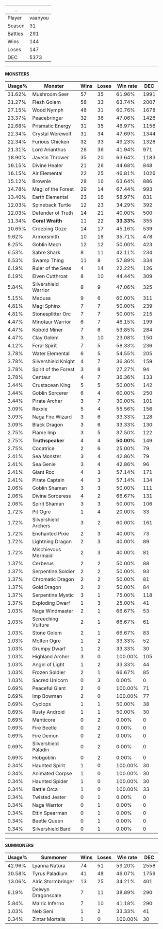 .|.
|-|-
Player|vaanyou
Season|31
Battles|291
Wins|144
Loses|147
DEC|5373

---
**MONSTERS**

Usage%|Monster|Wins|Loses|Win rate|DEC|
-|-|-|-|-|-|
31.62%|Mushroom Seer|57|35|61.96%|1991|
31.27%|Flesh Golem|58|33|63.74%|2007|
27.15%|Wood Nymph|48|31|60.76%|1678|
23.37%|Peacebringer|32|36|47.06%|1426|
22.68%|Prismatic Energy|31|35|46.97%|1156|
22.34%|Crystal Werewolf|31|34|47.69%|1344|
22.34%|Furious Chicken|32|33|49.23%|1326|
21.31%|Lord Arianthus|26|36|41.94%|971|
18.90%|Javelin Thrower|35|20|63.64%|1183|
16.15%|Divine Healer|21|26|44.68%|848|
16.15%|Air Elemental|22|25|46.81%|1026|
15.12%|Brownie|28|16|63.64%|886|
14.78%|Magi of the Forest|29|14|67.44%|993|
13.40%|Earth Elemental|23|16|58.97%|831|
12.03%|Spineback Turtle|12|23|34.29%|392|
12.03%|Defender of Truth|14|21|40.00%|500|
11.34%|**Coral Wraith**|11|22|**33.33%**|355|
10.65%|Creeping Ooze|14|17|45.16%|539|
9.62%|Armorsmith|10|18|35.71%|478|
8.25%|Goblin Mech|12|12|50.00%|423|
6.53%|Sabre Shark|8|11|42.11%|234|
6.53%|Swamp Thing|11|8|57.89%|334|
6.19%|Ruler of the Seas|4|14|22.22%|126|
6.19%|Elven Cutthroat|8|10|44.44%|309|
5.84%|Silvershield Warrior|8|9|47.06%|325|
5.15%|Medusa|9|6|60.00%|311|
4.81%|Magi Sphinx|7|7|50.00%|239|
4.81%|Stonesplitter Orc|7|7|50.00%|215|
4.47%|Minotaur Warrior|6|7|46.15%|199|
4.47%|Kobold Miner|7|6|53.85%|284|
4.47%|Clay Golem|3|10|23.08%|150|
4.12%|Feral Spirit|7|5|58.33%|236|
3.78%|Water Elemental|6|5|54.55%|205|
3.78%|Silvershield Knight|4|7|36.36%|159|
3.78%|Spirit of the Forest|3|8|27.27%|94|
3.78%|Centaur|4|7|36.36%|133|
3.44%|Crustacean King|5|5|50.00%|142|
3.44%|Goblin Sorcerer|6|4|60.00%|250|
3.44%|Pirate Archer|3|7|30.00%|101|
3.09%|Rexxie|5|4|55.56%|156|
3.09%|Naga Fire Wizard|3|6|33.33%|128|
3.09%|Black Dragon|3|6|33.33%|130|
2.75%|Flame Imp|3|5|37.50%|122|
2.75%|**Truthspeaker**|4|4|**50.00%**|149|
2.75%|Cocatrice|2|6|25.00%|79|
2.41%|Sea Monster|3|4|42.86%|79|
2.41%|Sea Genie|3|4|42.86%|96|
2.41%|Giant Roc|4|3|57.14%|171|
2.41%|Pirate Captain|4|3|57.14%|134|
2.06%|Goblin Shaman|3|3|50.00%|111|
2.06%|Divine Sorceress|4|2|66.67%|131|
2.06%|Spirit Shaman|3|3|50.00%|106|
1.72%|Pit Ogre|1|4|20.00%|33|
1.72%|Silvershield Archers|3|2|60.00%|161|
1.72%|Enchanted Pixie|2|3|40.00%|73|
1.72%|Lightning Dragon|2|3|40.00%|89|
1.72%|Mischievous Mermaid|2|3|40.00%|81|
1.37%|Cerberus|2|2|50.00%|88|
1.37%|Serpentine Soldier|2|2|50.00%|93|
1.37%|Chromatic Dragon|2|2|50.00%|81|
1.37%|Gold Dragon|2|2|50.00%|84|
1.37%|Serpentine Mystic|3|1|75.00%|118|
1.37%|Exploding Dwarf|1|3|25.00%|41|
1.03%|Naga Windmaster|2|1|66.67%|53|
1.03%|Screeching Vulture|2|1|66.67%|61|
1.03%|Stone Golem|2|1|66.67%|83|
1.03%|Molten Ogre|1|2|33.33%|52|
1.03%|Grumpy Dwarf|1|2|33.33%|30|
1.03%|Highland Archer|3|0|100.00%|105|
1.03%|Angel of Light|1|2|33.33%|44|
1.03%|Frozen Soldier|2|1|66.67%|85|
1.03%|Sacred Unicorn|0|3|0.00%|0|
0.69%|Peaceful Giant|2|0|100.00%|71|
0.69%|Imp Bowman|2|0|100.00%|77|
0.69%|Cyclops|1|1|50.00%|38|
0.69%|Rusty Android|1|1|50.00%|30|
0.69%|Manticore|0|2|0.00%|0|
0.69%|Fire Beetle|0|2|0.00%|0|
0.69%|Fire Demon|0|2|0.00%|0|
0.69%|Silvershield Paladin|0|2|0.00%|0|
0.69%|Hobgoblin|0|2|0.00%|0|
0.34%|Haunted Spirit|1|0|100.00%|30|
0.34%|Animated Corpse|1|0|100.00%|30|
0.34%|Haunted Spider|1|0|100.00%|30|
0.34%|Battle Orca|1|0|100.00%|33|
0.34%|Twisted Jester|0|1|0.00%|0|
0.34%|Naga Warrior|0|1|0.00%|0|
0.34%|Ettin Spearman|0|1|0.00%|0|
0.34%|Beetle Queen|0|1|0.00%|0|
0.34%|Silvershield Bard|0|1|0.00%|0|

---
**SUMMONERS**

Usage%|Summoner|Wins|Loses|Win rate|DEC|
-|-|-|-|-|-|
42.96%|Lyanna Natura|74|51|59.20%|2558|
30.58%|Tyrus Paladium|41|48|46.07%|1759|
13.06%|Alric Stormbringer|13|25|34.21%|401|
6.19%|Delwyn Dragonscale|7|11|38.89%|290|
5.84%|Malric Inferno|7|10|41.18%|290|
1.03%|Neb Seni|1|2|33.33%|41|
0.34%|Zintar Mortalis|1|0|100.00%|30|
